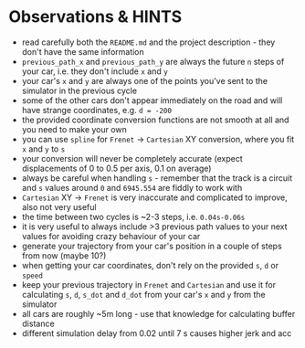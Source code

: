 # Observations & HINTS

- read carefully both the `README.md` and the project description - they don't have the same information
- `previous_path_x` and `previous_path_y` are always the future `n` steps of your car, i.e. they don't include `x` and `y`
- your car's `x` and `y` are always one of the points you've sent to the simulator in the previous cycle
- some of the other cars don't appear immediately on the road and will have strange coordinates, e.g. `d = -200`
- the provided coordinate conversion functions are not smooth at all and you need to make your own
- you can use `spline` for `Frenet` -> `Cartesian` XY conversion, where you fit `x` and `y` to `s`
- your conversion will never be completely accurate (expect displacements of 0 to 0.5 per axis, 0.1 on average)
- always be careful when handling `s` - remember that the track is a circuit and `s` values around `0` and `6945.554` are fiddly to work with  
- `Cartesian` XY -> `Frenet` is very inaccurate and complicated to improve, also not very useful
- the time between two cycles is ~2-3 steps, i.e. `0.04s-0.06s`
- it is very useful to always include >3 previous path values to your next values for avoiding crazy behaviour of your car
- generate your trajectory from your car's position in a couple of steps from now (maybe 10?)
- when getting your car coordinates, don't rely on the provided `s`, `d` or `speed`
- keep your previous trajectory in `Frenet` and `Cartesian` and use it for calculating `s`, `d`, `s_dot` and `d_dot` from your car's `x` and `y` from the simulator
- all cars are roughly ~5m long - use that knowledge for calculating buffer distance
- different simulation delay from 0.02 until 7 s causes higher jerk and acc
